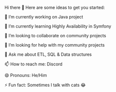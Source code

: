 Hi there 👋
Here are some ideas to get you started:

🔭 I’m currently working on Java project

🌱 I’m currently learning Highly Availability in Symfony 

👯 I’m looking to collaborate on community projects

🤔 I’m looking for help with my community projects

💬 Ask me about ETL, SQL & Data structures

📫 How to reach me: Discord

😄 Pronouns: He/Him

⚡ Fun fact: Sometimes I talk with cats 😂
<!---
zroussama/zroussama is a ✨ special ✨ repository because its `README.md` (this file) appears on your GitHub profile.
You can click the Preview link to take a look at your changes.
--->
